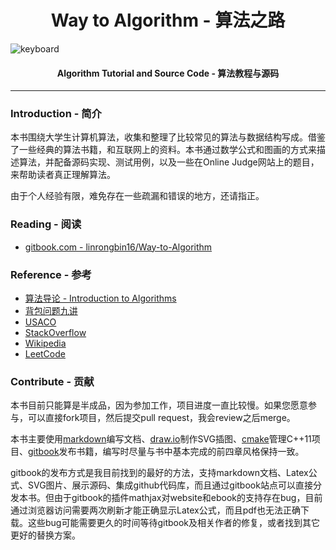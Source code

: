 <h1 align="center">Way to Algorithm - 算法之路</h1>

<!--![keyboard2.jpg](docs/res/keyboard.jpg)-->
<img src="https://raw.githubusercontent.com/linrongbin16/Way-to-Algorithm/master/docs/res/keyboard.jpg" alt="keyboard" align="center">

<h4 align="center">Algorithm Tutorial and Source Code - 算法教程与源码</h4>

--------

### Introduction - 简介

本书围绕大学生计算机算法，收集和整理了比较常见的算法与数据结构写成。借鉴了一些经典的算法书籍，和互联网上的资料。本书通过数学公式和图画的方式来描述算法，并配备源码实现、测试用例，以及一些在Online Judge网站上的题目，来帮助读者真正理解算法。

由于个人经验有限，难免存在一些疏漏和错误的地方，还请指正。


### Reading - 阅读

* [gitbook.com - linrongbin16/Way-to-Algorithm](https://linrongbin16.gitbooks.io/way-to-algorithm/content/)

### Reference - 参考

* [算法导论 - Introduction to Algorithms](http://ce.bonabu.ac.ir/uploads/30/CMS/user/file/115/EBook/Introduction.to.Algorithms.3rd.Edition.Sep.2010.pdf)
* [背包问题九讲](http://love-oriented.com/pack/)
* [USACO](http://www.usaco.org/)
* [StackOverflow](http://stackoverflow.com/)
* [Wikipedia](https://www.wikipedia.org/)
* [LeetCode](https://leetcode.com)

### Contribute - 贡献

本书目前只能算是半成品，因为参加工作，项目进度一直比较慢。如果您愿意参与，可以直接fork项目，然后提交pull request，我会review之后merge。

本书主要使用[markdown](https://github.com/adam-p/markdown-here/wiki/Markdown-Cheatsheet)编写文档、[draw.io](https://www.draw.io/)制作SVG插图、[cmake](https://cmake.org/)管理C++11项目、[gitbook](https://www.gitbook.com/)发布书籍，编写时尽量与书中基本完成的前四章风格保持一致。

gitbook的发布方式是我目前找到的最好的方法，支持markdown文档、Latex公式、SVG图片、展示源码、集成github代码库，而且通过gitbook站点可以直接分发本书。但由于gitbook的插件mathjax对website和ebook的支持存在bug，目前通过浏览器访问需要两次刷新才能正确显示Latex公式，而且pdf也无法正确下载。这些bug可能需要更久的时间等待gitbook及相关作者的修复，或者找到其它更好的替换方案。
